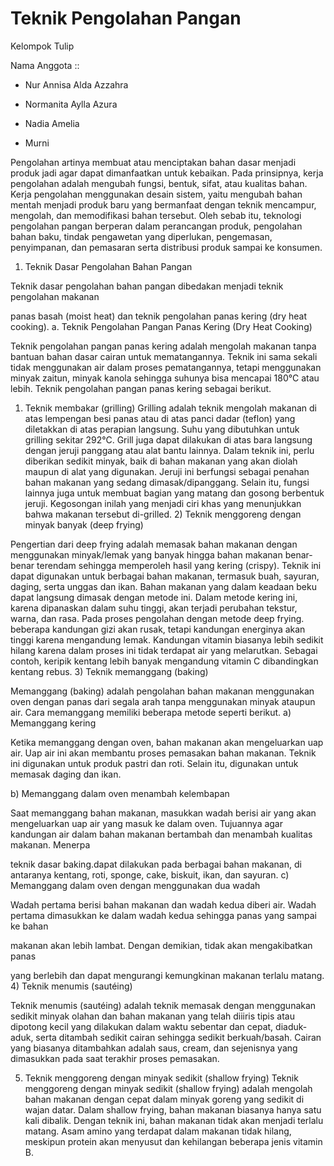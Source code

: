 # Teknik Pengolahan Pangan

Kelompok Tulip

Nama Anggota ::

- Nur Annisa Alda Azzahra

- Normanita Aylla Azura

- Nadia Amelia

- Murni

Pengolahan artinya membuat atau menciptakan bahan dasar menjadi produk jadi agar dapat dimanfaatkan untuk kebaikan. Pada prinsipnya, kerja pengolahan adalah mengubah fungsi, bentuk, sifat, atau kualitas bahan. Kerja pengolahan menggunakan desain sistem, yaitu mengubah bahan mentah menjadi produk baru yang bermanfaat dengan teknik mencampur, mengolah, dan memodifikasi bahan tersebut. Oleh sebab itu, teknologi pengolahan pangan berperan dalam perancangan produk, pengolahan bahan baku, tindak pengawetan yang diperlukan, pengemasan, penyimpanan, dan pemasaran serta distribusi produk sampai ke konsumen.

1. Teknik Dasar Pengolahan Bahan Pangan

Teknik dasar pengolahan bahan pangan dibedakan menjadi teknik pengolahan makanan

panas basah (moist heat) dan teknik pengolahan panas kering (dry heat cooking). a. Teknik Pengolahan Pangan Panas Kering (Dry Heat Cooking)

Teknik pengolahan pangan panas kering adalah mengolah makanan tanpa bantuan bahan dasar cairan untuk mematangannya. Teknik ini sama sekali tidak menggunakan air dalam proses pematangannya, tetapi menggunakan minyak zaitun, minyak kanola sehingga suhunya bisa mencapai 180°C atau lebih.
Teknik pengolahan pangan panas kering sebagai berikut.

1) Teknik membakar (grilling) Grilling adalah teknik mengolah makanan di atas lempengan besi panas atau di atas panci dadar (teflon) yang diletakkan di atas perapian langsung. Suhu yang dibutuhkan untuk grilling sekitar 292°C. Grill juga dapat dilakukan di atas bara langsung dengan jeruji panggang atau alat bantu lainnya. Dalam teknik ini, perlu diberikan sedikit minyak, baik di bahan makanan yang akan diolah maupun di alat yang digunakan. Jeruji ini berfungsi sebagai penahan bahan makanan yang sedang dimasak/dipanggang. Selain itu, fungsi lainnya juga untuk membuat bagian yang matang dan gosong berbentuk jeruji. Kegosongan inilah yang menjadi ciri khas yang menunjukkan bahwa makanan tersebut di-grilled. 2) Teknik menggoreng dengan minyak banyak (deep frying)

Pengertian dari deep frying adalah memasak bahan makanan dengan menggunakan minyak/lemak yang banyak hingga bahan makanan benar-benar terendam sehingga memperoleh hasil yang kering (crispy). Teknik ini dapat digunakan untuk berbagai bahan makanan, termasuk buah, sayuran, daging, serta unggas dan ikan. Bahan makanan yang dalam keadaan beku dapat langsung dimasak dengan metode ini. Dalam metode kering ini, karena dipanaskan dalam suhu tinggi, akan terjadi perubahan tekstur, warna, dan rasa. Pada proses pengolahan dengan metode deep frying. beberapa kandungan gizi akan rusak, tetapi kandungan energinya akan tinggi karena mengandung lemak. Kandungan vitamin biasanya lebih sedikit hilang karena dalam proses ini tidak terdapat air yang melarutkan. Sebagai contoh, keripik kentang lebih banyak mengandung vitamin C dibandingkan kentang rebus. 3) Teknik memanggang (baking)

Memanggang (baking) adalah pengolahan bahan makanan menggunakan oven dengan panas dari segala arah tanpa menggunakan minyak ataupun air. Cara memanggang memiliki beberapa metode seperti berikut. a) Memanggang kering

Ketika memanggang dengan oven, bahan makanan akan mengeluarkan uap air. Uap air ini akan membantu proses pemasakan bahan makanan. Teknik ini digunakan untuk produk pastri dan roti. Selain itu, digunakan untuk memasak daging dan ikan.

b) Memanggang dalam oven menambah kelembapan

Saat memanggang bahan makanan, masukkan wadah berisi air yang akan mengeluarkan uap air yang masuk ke dalam oven. Tujuannya agar kandungan air dalam bahan makanan bertambah dan menambah kualitas makanan. Menerpa

teknik dasar baking.dapat dilakukan pada berbagai bahan makanan, di antaranya kentang, roti, sponge, cake, biskuit, ikan, dan sayuran. c) Memanggang dalam oven dengan menggunakan dua wadah

Wadah pertama berisi bahan makanan dan wadah kedua diberi air. Wadah pertama dimasukkan ke dalam wadah kedua sehingga panas yang sampai ke bahan


makanan akan lebih lambat. Dengan demikian, tidak akan mengakibatkan panas

yang berlebih dan dapat mengurangi kemungkinan makanan terlalu matang. 4) Teknik menumis (sautéing)

Teknik menumis (sautéing) adalah teknik memasak dengan menggunakan sedikit minyak olahan dan bahan makanan yang telah diiiris tipis atau dipotong kecil yang dilakukan dalam waktu sebentar dan cepat, diaduk-aduk, serta ditambah sedikit cairan sehingga sedikit berkuah/basah. Cairan yang biasanya ditambahkan adalah saus, cream, dan sejenisnya yang dimasukkan pada saat terakhir proses pemasakan.


5) Teknik menggoreng dengan minyak sedikit (shallow frying) Teknik menggoreng dengan minyak sedikit (shallow frying) adalah mengolah bahan makanan dengan cepat dalam minyak goreng yang sedikit di wajan datar. Dalam shallow frying, bahan makanan biasanya hanya satu kali dibalik. Dengan teknik ini, bahan makanan tidak akan menjadi terlalu matang. Asam amino yang terdapat dalam makanan tidak hilang, meskipun protein akan menyusut dan kehilangan beberapa jenis vitamin B.

